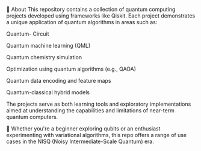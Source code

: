 📖 About
This repository contains a collection of quantum computing projects developed using frameworks like Qiskit. Each project demonstrates a unique application of quantum algorithms in areas such as:

Quantum- Circuit

Quantum machine learning (QML)

Quantum chemistry simulation

Optimization using quantum algorithms (e.g., QAOA)

Quantum data encoding and feature maps

Quantum-classical hybrid models

The projects serve as both learning tools and exploratory implementations aimed at understanding the capabilities and limitations of near-term quantum computers.

🔬 Whether you're a beginner exploring qubits or an enthusiast experimenting with variational algorithms, this repo offers a range of use cases in the NISQ (Noisy Intermediate-Scale Quantum) era.
